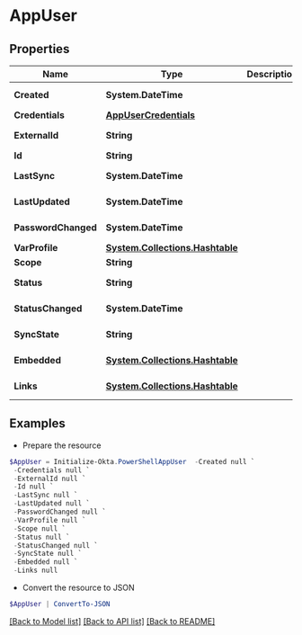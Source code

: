 # AppUser
## Properties

Name | Type | Description | Notes
------------ | ------------- | ------------- | -------------
**Created** | **System.DateTime** |  | [optional] [readonly] 
**Credentials** | [**AppUserCredentials**](AppUserCredentials.md) |  | [optional] 
**ExternalId** | **String** |  | [optional] [readonly] 
**Id** | **String** |  | [optional] 
**LastSync** | **System.DateTime** |  | [optional] [readonly] 
**LastUpdated** | **System.DateTime** |  | [optional] [readonly] 
**PasswordChanged** | **System.DateTime** |  | [optional] [readonly] 
**VarProfile** | [**System.Collections.Hashtable**](SystemCollectionsHashtable.md) |  | [optional] 
**Scope** | **String** |  | [optional] 
**Status** | **String** |  | [optional] [readonly] 
**StatusChanged** | **System.DateTime** |  | [optional] [readonly] 
**SyncState** | **String** |  | [optional] [readonly] 
**Embedded** | [**System.Collections.Hashtable**](SystemCollectionsHashtable.md) |  | [optional] [readonly] 
**Links** | [**System.Collections.Hashtable**](SystemCollectionsHashtable.md) |  | [optional] [readonly] 

## Examples

- Prepare the resource
```powershell
$AppUser = Initialize-Okta.PowerShellAppUser  -Created null `
 -Credentials null `
 -ExternalId null `
 -Id null `
 -LastSync null `
 -LastUpdated null `
 -PasswordChanged null `
 -VarProfile null `
 -Scope null `
 -Status null `
 -StatusChanged null `
 -SyncState null `
 -Embedded null `
 -Links null
```

- Convert the resource to JSON
```powershell
$AppUser | ConvertTo-JSON
```

[[Back to Model list]](../README.md#documentation-for-models) [[Back to API list]](../README.md#documentation-for-api-endpoints) [[Back to README]](../README.md)

